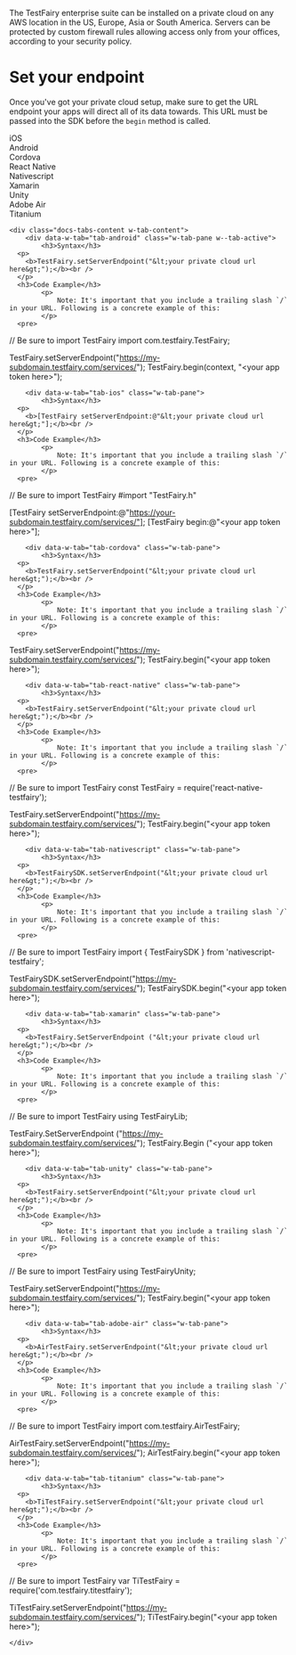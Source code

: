 The TestFairy enterprise suite can be installed on a private cloud on any AWS location in the US, Europe, Asia or South America. Servers can be protected by custom firewall rules allowing access only from your offices, according to your security policy.

# Set your endpoint

Once you've got your private cloud setup, make sure to get the URL endpoint your apps will direct all of its data towards. This URL must be passed into the SDK before the `begin` method is called.

<div data-duration-in="300" data-duration-out="100" class="docs-tabs w-tabs">
	<div class="docs-tabs-menu w-tab-menu">
		<a data-w-tab="tab-ios" class="docs-tab w-inline-block w-tab-link w--current">
			<div>iOS</div>
		</a>
		<a data-w-tab="tab-android" class="docs-tab w-inline-block w-tab-link">
			<div>Android</div>
		</a>
		<a data-w-tab="tab-cordova" class="docs-tab w-inline-block w-tab-link">
			<div>Cordova</div>
		</a>
		<a data-w-tab="tab-react-native" class="docs-tab w-inline-block w-tab-link">
			<div>React Native</div>
		</a>
		<a data-w-tab="tab-nativescript" class="docs-tab w-inline-block w-tab-link">
			<div>Nativescript</div>
		</a>
		<a data-w-tab="tab-xamarin" class="docs-tab w-inline-block w-tab-link">
			<div>Xamarin</div>
		</a>
		<a data-w-tab="tab-unity" class="docs-tab w-inline-block w-tab-link">
			<div>Unity</div>
		</a>
		<a data-w-tab="tab-adobe-air" class="docs-tab w-inline-block w-tab-link">
			<div>Adobe Air</div>
		</a>
		<a data-w-tab="tab-titanium" class="docs-tab w-inline-block w-tab-link">
			<div>Titanium</div>
		</a>
	</div>

	<div class="docs-tabs-content w-tab-content">
		<div data-w-tab="tab-android" class="w-tab-pane w--tab-active">
			<h3>Syntax</h3>
      <p>
        <b>TestFairy.setServerEndpoint("&lt;your private cloud url here&gt;");</b><br />
      </p>
      <h3>Code Example</h3>
			<p>
				Note: It's important that you include a trailing slash `/` in your URL. Following is a concrete example of this:
			</p>
      <pre>
// Be sure to import TestFairy
import com.testfairy.TestFairy;

TestFairy.setServerEndpoint("https://my-subdomain.testfairy.com/services/");
TestFairy.begin(context, "&lt;your app token here&gt;");
      </pre>
		</div>

		<div data-w-tab="tab-ios" class="w-tab-pane">
			<h3>Syntax</h3>
      <p>
        <b>[TestFairy setServerEndpoint:@"&lt;your private cloud url here&gt;"];</b><br />
      </p>
      <h3>Code Example</h3>
			<p>
				Note: It's important that you include a trailing slash `/` in your URL. Following is a concrete example of this:
			</p>
      <pre>
// Be sure to import TestFairy
#import "TestFairy.h"

[TestFairy setServerEndpoint:@"https://your-subdomain.testfairy.com/services/"];
[TestFairy begin:@"&lt;your app token here&gt;"];
      </pre>
		</div>

		<div data-w-tab="tab-cordova" class="w-tab-pane">
			<h3>Syntax</h3>
      <p>
        <b>TestFairy.setServerEndpoint("&lt;your private cloud url here&gt;");</b><br />
      </p>
      <h3>Code Example</h3>
			<p>
				Note: It's important that you include a trailing slash `/` in your URL. Following is a concrete example of this:
			</p>
      <pre>
TestFairy.setServerEndpoint("https://my-subdomain.testfairy.com/services/");
TestFairy.begin("&lt;your app token here&gt;");
      </pre>
		</div>

		<div data-w-tab="tab-react-native" class="w-tab-pane">
			<h3>Syntax</h3>
      <p>
        <b>TestFairy.setServerEndpoint("&lt;your private cloud url here&gt;");</b><br />
      </p>
      <h3>Code Example</h3>
			<p>
				Note: It's important that you include a trailing slash `/` in your URL. Following is a concrete example of this:
			</p>
      <pre>
// Be sure to import TestFairy
const TestFairy = require('react-native-testfairy');

TestFairy.setServerEndpoint("https://my-subdomain.testfairy.com/services/");
TestFairy.begin("&lt;your app token here&gt;");
      </pre>
		</div>


		<div data-w-tab="tab-nativescript" class="w-tab-pane">
			<h3>Syntax</h3>
      <p>
        <b>TestFairySDK.setServerEndpoint("&lt;your private cloud url here&gt;");</b><br />
      </p>
      <h3>Code Example</h3>
			<p>
				Note: It's important that you include a trailing slash `/` in your URL. Following is a concrete example of this:
			</p>
      <pre>
// Be sure to import TestFairy
import { TestFairySDK } from 'nativescript-testfairy';

TestFairySDK.setServerEndpoint("https://my-subdomain.testfairy.com/services/");
TestFairySDK.begin("&lt;your app token here&gt;");
      </pre>
		</div>

		<div data-w-tab="tab-xamarin" class="w-tab-pane">
			<h3>Syntax</h3>
      <p>
        <b>TestFairy.SetServerEndpoint ("&lt;your private cloud url here&gt;");</b><br />
      </p>
      <h3>Code Example</h3>
			<p>
				Note: It's important that you include a trailing slash `/` in your URL. Following is a concrete example of this:
			</p>
      <pre>
// Be sure to import TestFairy
using TestFairyLib;

TestFairy.SetServerEndpoint ("https://my-subdomain.testfairy.com/services/");
TestFairy.Begin ("&lt;your app token here&gt;");
      </pre>
		</div>

		<div data-w-tab="tab-unity" class="w-tab-pane">
			<h3>Syntax</h3>
      <p>
        <b>TestFairy.setServerEndpoint("&lt;your private cloud url here&gt;");</b><br />
      </p>
      <h3>Code Example</h3>
			<p>
				Note: It's important that you include a trailing slash `/` in your URL. Following is a concrete example of this:
			</p>
      <pre>
// Be sure to import TestFairy
using TestFairyUnity;

TestFairy.setServerEndpoint("https://my-subdomain.testfairy.com/services/");
TestFairy.begin("&lt;your app token here&gt;");
      </pre>
		</div>

		<div data-w-tab="tab-adobe-air" class="w-tab-pane">
			<h3>Syntax</h3>
      <p>
        <b>AirTestFairy.setServerEndpoint("&lt;your private cloud url here&gt;");</b><br />
      </p>
      <h3>Code Example</h3>
			<p>
				Note: It's important that you include a trailing slash `/` in your URL. Following is a concrete example of this:
			</p>
      <pre>
// Be sure to import TestFairy
import com.testfairy.AirTestFairy;

AirTestFairy.setServerEndpoint("https://my-subdomain.testfairy.com/services/");
AirTestFairy.begin("&lt;your app token here&gt;");
      </pre>
		</div>

		<div data-w-tab="tab-titanium" class="w-tab-pane">
			<h3>Syntax</h3>
      <p>
        <b>TiTestFairy.setServerEndpoint("&lt;your private cloud url here&gt;");</b><br />
      </p>
      <h3>Code Example</h3>
			<p>
				Note: It's important that you include a trailing slash `/` in your URL. Following is a concrete example of this:
			</p>
      <pre>
// Be sure to import TestFairy
var TiTestFairy = require('com.testfairy.titestfairy');

TiTestFairy.setServerEndpoint("https://my-subdomain.testfairy.com/services/");
TiTestFairy.begin("&lt;your app token here&gt;");
      </pre>
		</div>

	</div>
</div>
